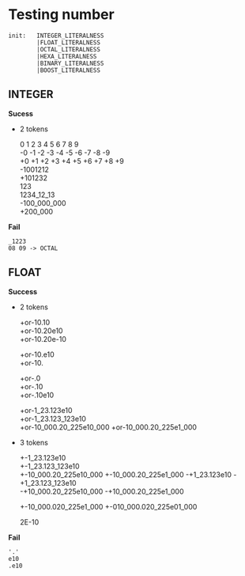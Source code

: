 # Testing number
```
init:   INTEGER_LITERALNESS 
        |FLOAT_LITERALNESS
        |OCTAL_LITERALNESS
        |HEXA_LITERALNESS
        |BINARY_LITERALNESS
        |BOOST_LITERALNESS
```
## INTEGER
**Sucess**

- 2 tokens


    0 1 2 3 4 5 6 7 8 9     
    -0 -1 -2 -3 -4 -5 -6 -7 -8 -9   
    +0 +1 +2 +3 +4 +5 +6 +7 +8 +9   
    -1001212    
    +101232     
    123     
    1234_12_13  
    -100_000_000    
    +200_000

**Fail**

    _1223   
    08 09 -> OCTAL



## FLOAT
**Success** 
- 2 tokens 


    +or-10.10   
    +or-10.20e10  
    +or-10.20e-10

    +or-10.e10    
    +or-10.

    +or-.0    
    +or-.10   
    +or-.10e10   

    +or-1_23.123e10     
    +or-1_23.123_123e10   
    +or-10_000.20_225e10_000
    +or-10_000.20_225e1_000

- 3 tokens


    +-1_23.123e10     
    +-1_23.123_123e10   
    +-10_000.20_225e10_000
    +-10_000.20_225e1_000
    -+1_23.123e10 
    -+1_23.123_123e10   
    -+10_000.20_225e10_000
    -+10_000.20_225e1_000

    +-10_000.020_225e1_000
    +-010_000.020_225e01_000

    2E-10

**Fail**

    '.'     
    e10 
    .e10















